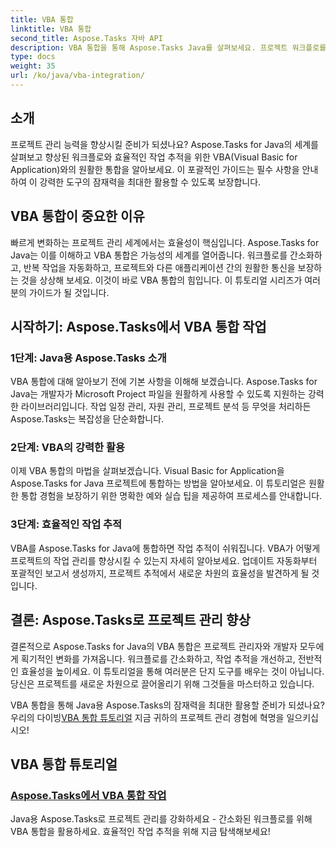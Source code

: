 ```yaml
---
title: VBA 통합
linktitle: VBA 통합
second_title: Aspose.Tasks 자바 API
description: VBA 통합을 통해 Aspose.Tasks Java를 살펴보세요. 프로젝트 워크플로를 간소화하고 작업 추적을 개선합니다. 원활한 VBA 통합을 위한 포괄적인 튜토리얼을 살펴보세요!
type: docs
weight: 35
url: /ko/java/vba-integration/
---
```


## 소개

프로젝트 관리 능력을 향상시킬 준비가 되셨나요? Aspose.Tasks for Java의 세계를 살펴보고 향상된 워크플로와 효율적인 작업 추적을 위한 VBA(Visual Basic for Application)와의 원활한 통합을 알아보세요. 이 포괄적인 가이드는 필수 사항을 안내하여 이 강력한 도구의 잠재력을 최대한 활용할 수 있도록 보장합니다.

## VBA 통합이 중요한 이유

빠르게 변화하는 프로젝트 관리 세계에서는 효율성이 핵심입니다. Aspose.Tasks for Java는 이를 이해하고 VBA 통합은 가능성의 세계를 열어줍니다. 워크플로를 간소화하고, 반복 작업을 자동화하고, 프로젝트와 다른 애플리케이션 간의 원활한 통신을 보장하는 것을 상상해 보세요. 이것이 바로 VBA 통합의 힘입니다. 이 튜토리얼 시리즈가 여러분의 가이드가 될 것입니다.

## 시작하기: Aspose.Tasks에서 VBA 통합 작업

### 1단계: Java용 Aspose.Tasks 소개

VBA 통합에 대해 알아보기 전에 기본 사항을 이해해 보겠습니다. Aspose.Tasks for Java는 개발자가 Microsoft Project 파일을 원활하게 사용할 수 있도록 지원하는 강력한 라이브러리입니다. 작업 일정 관리, 자원 관리, 프로젝트 분석 등 무엇을 처리하든 Aspose.Tasks는 복잡성을 단순화합니다.

### 2단계: VBA의 강력한 활용

이제 VBA 통합의 마법을 살펴보겠습니다. Visual Basic for Application을 Aspose.Tasks for Java 프로젝트에 통합하는 방법을 알아보세요. 이 튜토리얼은 원활한 통합 경험을 보장하기 위한 명확한 예와 실습 팁을 제공하여 프로세스를 안내합니다.

### 3단계: 효율적인 작업 추적

VBA를 Aspose.Tasks for Java에 통합하면 작업 추적이 쉬워집니다. VBA가 어떻게 프로젝트의 작업 관리를 향상시킬 수 있는지 자세히 알아보세요. 업데이트 자동화부터 포괄적인 보고서 생성까지, 프로젝트 추적에서 새로운 차원의 효율성을 발견하게 될 것입니다.

## 결론: Aspose.Tasks로 프로젝트 관리 향상

결론적으로 Aspose.Tasks for Java의 VBA 통합은 프로젝트 관리자와 개발자 모두에게 획기적인 변화를 가져옵니다. 워크플로를 간소화하고, 작업 추적을 개선하고, 전반적인 효율성을 높이세요. 이 튜토리얼을 통해 여러분은 단지 도구를 배우는 것이 아닙니다. 당신은 프로젝트를 새로운 차원으로 끌어올리기 위해 그것들을 마스터하고 있습니다.

 VBA 통합을 통해 Java용 Aspose.Tasks의 잠재력을 최대한 활용할 준비가 되셨나요? 우리의 다이빙[VBA 통합 튜토리얼](./work-with-vba/) 지금 귀하의 프로젝트 관리 경험에 혁명을 일으키십시오!
## VBA 통합 튜토리얼
### [Aspose.Tasks에서 VBA 통합 작업](./work-with-vba/)
Java용 Aspose.Tasks로 프로젝트 관리를 강화하세요 - 간소화된 워크플로를 위해 VBA 통합을 활용하세요. 효율적인 작업 추적을 위해 지금 탐색해보세요!